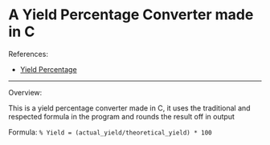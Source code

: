 # A Yield Percentage Converter made in C

References:

* [Yield Percentage](https://en.wikipedia.org/wiki/Yield_(chemistry))

---

Overview:

This is a yield percentage converter made in C, it uses the traditional and respected formula in the program and rounds the result off in output

Formula: ``% Yield = (actual_yield/theoretical_yield) * 100``

